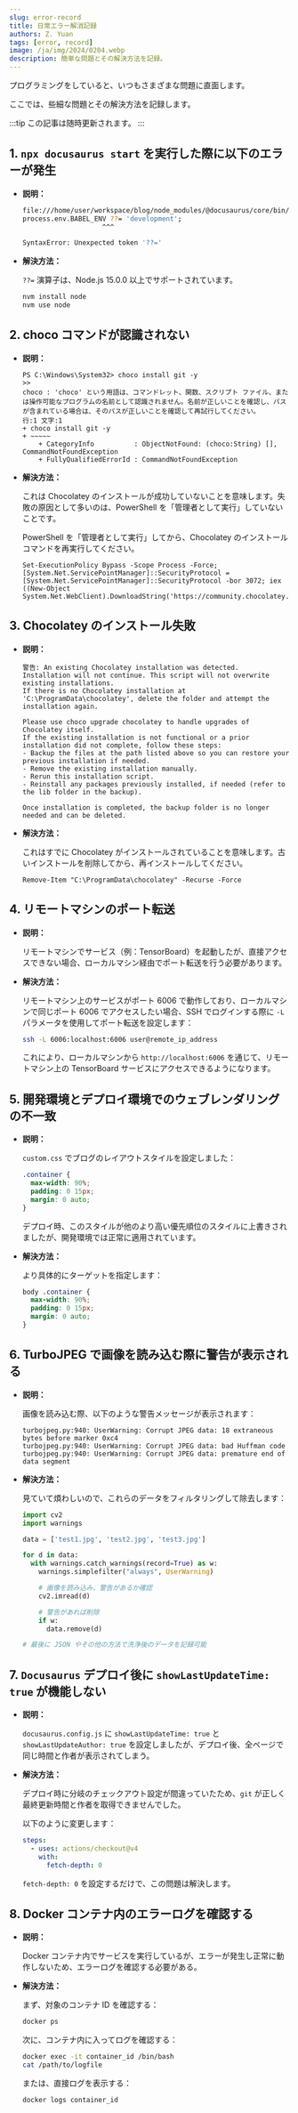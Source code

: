 ```yaml
---
slug: error-record
title: 日常エラー解消記録
authors: Z. Yuan
tags: [error, record]
image: /ja/img/2024/0204.webp
description: 簡単な問題とその解決方法を記録。
---
```


プログラミングをしていると、いつもさまざまな問題に直面します。

ここでは、些細な問題とその解決方法を記録します。

:::tip
この記事は随時更新されます。
:::

<!-- truncate -->

## 1. `npx docusaurus start` を実行した際に以下のエラーが発生

- **説明：**

  ```bash
  file:///home/user/workspace/blog/node_modules/@docusaurus/core/bin/docusaurus.mjs:30
  process.env.BABEL_ENV ??= 'development';
                      ^^^

  SyntaxError: Unexpected token '??='
  ```

- **解決方法：**

  `??=` 演算子は、Node.js 15.0.0 以上でサポートされています。

  ```bash
  nvm install node
  nvm use node
  ```

## 2. choco コマンドが認識されない

- **説明：**

  ```shell
  PS C:\Windows\System32> choco install git -y
  >>
  choco : 'choco' という用語は、コマンドレット、関数、スクリプト ファイル、または操作可能なプログラムの名前として認識されません。名前が正しいことを確認し、パスが含まれている場合は、そのパスが正しいことを確認して再試行してください。
  行:1 文字:1
  + choco install git -y
  + ~~~~~
      + CategoryInfo          : ObjectNotFound: (choco:String) [], CommandNotFoundException
      + FullyQualifiedErrorId : CommandNotFoundException
  ```

- **解決方法：**

  これは Chocolatey のインストールが成功していないことを意味します。失敗の原因として多いのは、PowerShell を「管理者として実行」していないことです。

  PowerShell を「管理者として実行」してから、Chocolatey のインストールコマンドを再実行してください。

  ```shell
  Set-ExecutionPolicy Bypass -Scope Process -Force; [System.Net.ServicePointManager]::SecurityProtocol = [System.Net.ServicePointManager]::SecurityProtocol -bor 3072; iex ((New-Object System.Net.WebClient).DownloadString('https://community.chocolatey.org/install.ps1'))
  ```

## 3. Chocolatey のインストール失敗

- **説明：**

  ```shell
  警告: An existing Chocolatey installation was detected. Installation will not continue. This script will not overwrite existing installations.
  If there is no Chocolatey installation at 'C:\ProgramData\chocolatey', delete the folder and attempt the installation again.

  Please use choco upgrade chocolatey to handle upgrades of Chocolatey itself.
  If the existing installation is not functional or a prior installation did not complete, follow these steps:
  - Backup the files at the path listed above so you can restore your previous installation if needed.
  - Remove the existing installation manually.
  - Rerun this installation script.
  - Reinstall any packages previously installed, if needed (refer to the lib folder in the backup).

  Once installation is completed, the backup folder is no longer needed and can be deleted.
  ```

- **解決方法：**

  これはすでに Chocolatey がインストールされていることを意味します。古いインストールを削除してから、再インストールしてください。

  ```shell
  Remove-Item "C:\ProgramData\chocolatey" -Recurse -Force
  ```

## 4. リモートマシンのポート転送

- **説明：**

  リモートマシンでサービス（例：TensorBoard）を起動したが、直接アクセスできない場合、ローカルマシン経由でポート転送を行う必要があります。

- **解決方法：**

  リモートマシン上のサービスがポート 6006 で動作しており、ローカルマシンで同じポート 6006 でアクセスしたい場合、SSH でログインする際に `-L` パラメータを使用してポート転送を設定します：

  ```bash
  ssh -L 6006:localhost:6006 user@remote_ip_address
  ```

  これにより、ローカルマシンから `http://localhost:6006` を通じて、リモートマシン上の TensorBoard サービスにアクセスできるようになります。

## 5. 開発環境とデプロイ環境でのウェブレンダリングの不一致

- **説明：**

  `custom.css` でブログのレイアウトスタイルを設定しました：

  ```css
  .container {
    max-width: 90%;
    padding: 0 15px;
    margin: 0 auto;
  }
  ```

  デプロイ時、このスタイルが他のより高い優先順位のスタイルに上書きされましたが、開発環境では正常に適用されています。

- **解決方法：**

  より具体的にターゲットを指定します：

  ```css
  body .container {
    max-width: 90%;
    padding: 0 15px;
    margin: 0 auto;
  }
  ```

## 6. TurboJPEG で画像を読み込む際に警告が表示される

- **説明：**

  画像を読み込む際、以下のような警告メッセージが表示されます：

  ```shell
  turbojpeg.py:940: UserWarning: Corrupt JPEG data: 18 extraneous bytes before marker 0xc4
  turbojpeg.py:940: UserWarning: Corrupt JPEG data: bad Huffman code
  turbojpeg.py:940: UserWarning: Corrupt JPEG data: premature end of data segment
  ```

- **解決方法：**

  見ていて煩わしいので、これらのデータをフィルタリングして除去します：

  ```python
  import cv2
  import warnings

  data = ['test1.jpg', 'test2.jpg', 'test3.jpg']

  for d in data:
    with warnings.catch_warnings(record=True) as w:
      warnings.simplefilter("always", UserWarning)

      # 画像を読み込み、警告があるか確認
      cv2.imread(d)

      # 警告があれば削除
      if w:
        data.remove(d)

  # 最後に JSON やその他の方法で洗浄後のデータを記録可能
  ```

## 7. `Docusaurus` デプロイ後に `showLastUpdateTime: true` が機能しない

- **説明：**

  `docusaurus.config.js` に `showLastUpdateTime: true` と `showLastUpdateAuthor: true` を設定しましたが、デプロイ後、全ページで同じ時間と作者が表示されてしまう。

- **解決方法：**

  デプロイ時に分岐のチェックアウト設定が間違っていたため、`git` が正しく最終更新時間と作者を取得できませんでした。

  以下のように変更します：

  ```yaml
  steps:
    - uses: actions/checkout@v4
      with:
        fetch-depth: 0
  ```

  `fetch-depth: 0` を設定するだけで、この問題は解決します。

## 8. Docker コンテナ内のエラーログを確認する

- **説明：**

  Docker コンテナ内でサービスを実行しているが、エラーが発生し正常に動作しないため、エラーログを確認する必要がある。

- **解決方法：**

  まず、対象のコンテナ ID を確認する：

  ```bash
  docker ps
  ```

  次に、コンテナ内に入ってログを確認する：

  ```bash
  docker exec -it container_id /bin/bash
  cat /path/to/logfile
  ```

  または、直接ログを表示する：

  ```bash
  docker logs container_id
  ```
